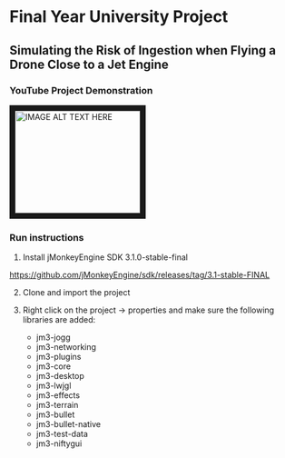 # Final Year University Project
## Simulating the Risk of Ingestion when Flying a Drone Close to a Jet Engine

### YouTube Project Demonstration
<a href="https://youtu.be/6Dcaw25CYjk" target="_blank"><img src="http://img.youtube.com/vi/6Dcaw25CYjk/0.jpg" 
alt="IMAGE ALT TEXT HERE" width="220" height="180" border="10" /></a>

### Run instructions

1. Install jMonkeyEngine SDK 3.1.0-stable-final

https://github.com/jMonkeyEngine/sdk/releases/tag/3.1-stable-FINAL

2. Clone and import the project

3. Right click on the project -> properties and make sure the following libraries are added:
   * jm3-jogg
   * jm3-networking
   * jm3-plugins
   * jm3-core
   * jm3-desktop
   * jm3-lwjgl
   * jm3-effects
   * jm3-terrain
   * jm3-bullet
   * jm3-bullet-native
   * jm3-test-data
   * jm3-niftygui
